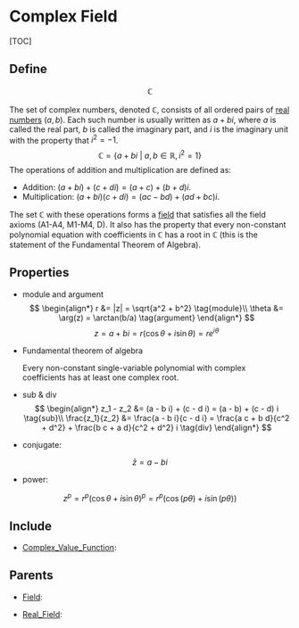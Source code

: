 # Complex Field

[TOC]

## Define

$$
\mathbb C
$$

The set of complex numbers, denoted $\mathbb{C}$, consists of all ordered pairs of [real numbers](./Real_Field.md) $(a, b)$. Each such number is usually written as $a + bi$, where $a$ is called the real part, $b$ is called the imaginary part, and $i$ is the imaginary unit with the property that $i^2 = -1$.
$$
\mathbb C = \{a + b i \ |\ a, b \in \mathbb R ,i^2  = 1\}
$$
The operations of addition and multiplication are defined as:
- Addition: $(a + bi) + (c + di) = (a + c) + (b + d)i$.
- Multiplication: $(a + bi)(c + di) = (ac - bd) + (ad + bc)i$.

The set $\mathbb{C}$ with these operations forms a [field](./Field.md) that satisfies all the field axioms (A1-A4, M1-M4, D). It also has the property that every non-constant polynomial equation with coefficients in $\mathbb{C}$ has a root in $\mathbb{C}$ (this is the statement of the Fundamental Theorem of Algebra).

## Properties

- module and argument
$$
\begin{align*}
r &= |z| = \sqrt{a^2 + b^2}  \tag{module}\\
\theta &= \arg(z) = \arctan(b/a)  \tag{argument}
\end{align*}
$$
$$
z = a + b i = r (\cos \theta + i \sin \theta) = r e^{i \theta}
$$

- Fundamental theorem of algebra

  Every non-constant single-variable polynomial with complex coefficients has at least one complex root.

- sub & div
$$
\begin{align*}
z_1 - z_2 &= (a - b i) + (c - d i) = (a - b) + (c - d) i  \tag{sub}\\
\frac{z_1}{z_2} &= \frac{a - b i}{c - d i} = \frac{a c + b d}{c^2 + d^2} + \frac{b c + a d}{c^2 + d^2} i  \tag{div}
\end{align*}
$$
- conjugate: 

$$
\bar z = a - b i  \tag{conjugate}
$$
- power: 

$$
z^p = r^p (\cos θ + i \sin θ)^p = r^p (\cos (p θ) + i \sin(p θ))  \tag{De Moiver's theorem}
$$

## Include

- [Complex_Value_Function](./Complex_Value_Function.md): 

## Parents

- [Field](./Field.md): 

- [Real_Field](./Real_Field.md): 

